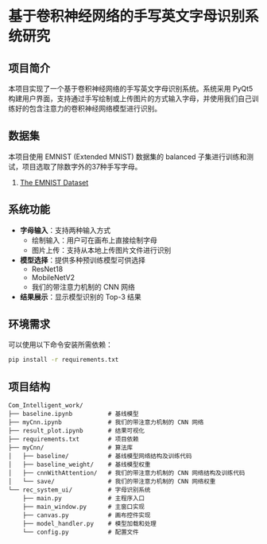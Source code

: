 # 基于卷积神经网络的手写英文字母识别系统研究

## 项目简介

本项目实现了一个基于卷积神经网络的手写英文字母识别系统。系统采用 PyQt5 构建用户界面，支持通过手写绘制或上传图片的方式输入字母，并使用我们自己训练好的包含注意力的卷积神经网络模型进行识别。

## 数据集

本项目使用 EMNIST (Extended MNIST) 数据集的 balanced 子集进行训练和测试，项目选取了除数字外的37种手写字母。
1. [The EMNIST Dataset](https://www.nist.gov/itl/products-and-services/emnist-dataset)

## 系统功能

- **字母输入**：支持两种输入方式
  - 绘制输入：用户可在画布上直接绘制字母
  - 图片上传：支持从本地上传图片文件进行识别
- **模型选择**：提供多种预训练模型可供选择
  - ResNet18
  - MobileNetV2
  - 我们的带注意力机制的 CNN 网络
- **结果展示**：显示模型识别的 Top-3 结果

## 环境需求

可以使用以下命令安装所需依赖：

```bash
pip install -r requirements.txt
```

## 项目结构

```
Com_Intelligent_work/
├── baseline.ipynb          # 基线模型
├── myCnn.ipynb             # 我们的带注意力机制的 CNN 网络
├── result_plot.ipynb       # 结果可视化
├── requirements.txt        # 项目依赖
├── myCnn/                  # 算法库
│   ├── baseline/           # 基线模型网络结构及训练代码
│   ├── baseline_weight/    # 基线模型权重
│   ├── cnnWithAttention/   # 我们的带注意力机制的 CNN 网络结构及训练代码
│   └── save/               # 我们的带注意力机制的 CNN 网络权重
└── rec_system_ui/          # 字母识别系统
    ├── main.py             # 主程序入口
    ├── main_window.py      # 主窗口实现
    ├── canvas.py           # 画布控件实现
    ├── model_handler.py    # 模型加载和处理
    └── config.py           # 配置文件
```


